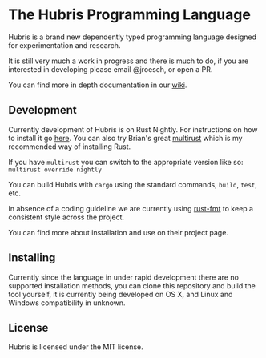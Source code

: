 # The Hubris Programming Language

Hubris is a brand new dependently typed programming language designed for
experimentation and research.

It is still very much a work in progress and there is much to do, if
you are interested in developing please email @jroesch, or open a PR.

You can find more in depth documentation in our [wiki](https://github.com/hubris-lang/hubris/wiki).

## Development

Currently development of Hubris is on Rust Nightly. For instructions on how to
install it go [here](https://www.rust-lang.org/downloads.html). You can also try
Brian's great [multirust](https://github.com/brson/multirust) which is my recommended
way of installing Rust.

If you have `multirust` you can switch to the appropriate version like so:
`multirust override nightly`

You can build Hubris with `cargo` using the standard commands, `build`, `test`,
etc.

In absence of a coding guideline we are currently using
[rust-fmt](https://github.com/rust-lang-nursery/rustfmt)
to keep a consistent style across the project.

You can find more about installation and use on their project page.

## Installing

Currently since the language in under rapid development there are no supported
installation methods, you can clone this repository and build the tool yourself,
it is currently being developed on OS X, and Linux and Windows compatibility
in unknown.

## License

Hubris is licensed under the MIT license.
